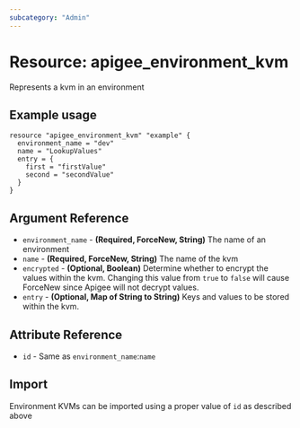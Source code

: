```yaml
---
subcategory: "Admin"
---
```

# Resource: apigee_environment_kvm
Represents a kvm in an environment
## Example usage
```hcl
resource "apigee_environment_kvm" "example" {
  environment_name = "dev"
  name = "LookupValues"
  entry = {
    first = "firstValue"
    second = "secondValue"
  }
}
```
## Argument Reference
* `environment_name` - **(Required, ForceNew, String)** The name of an environment
* `name` - **(Required, ForceNew, String)** The name of the kvm
* `encrypted` - **(Optional, Boolean)** Determine whether to encrypt the values within the kvm.  Changing this value from `true` to `false` will cause ForceNew since Apigee will not decrypt values. 
* `entry` - **(Optional, Map of String to String)** Keys and values to be stored within the kvm.
## Attribute Reference
* `id` - Same as `environment_name`:`name`
## Import
Environment KVMs can be imported using a proper value of `id` as described above
